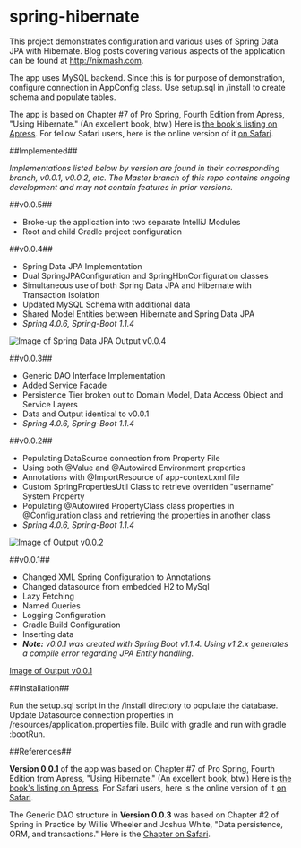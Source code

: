 spring-hibernate
==========================

This project demonstrates configuration and various uses of Spring Data JPA with Hibernate. Blog posts covering various aspects of the application can be found at http://nixmash.com.

The app uses MySQL backend. Since this is for purpose of demonstration, configure connection in AppConfig class. Use setup.sql in /install to create schema and populate tables.

The app is based on Chapter #7 of Pro Spring, Fourth Edition from Apress, "Using Hibernate." (An excellent book, btw.) Here is [the book's listing on Apress](http://goo.gl/q2w50H). For fellow Safari users, here is the online version of it [on Safari](http://goo.gl/TD6nuO).

##Implemented##

*Implementations listed below by version are found in their corresponding branch, v0.0.1, v0.0.2, etc. The Master branch of this repo contains ongoing development and may not contain features in prior versions.*

##v0.0.5##

- Broke-up the application into two separate IntelliJ Modules
- Root and child Gradle project configuration

##v0.0.4##

- Spring Data JPA Implementation
- Dual SpringJPAConfiguration and SpringHbnConfiguration classes
- Simultaneous use of both Spring Data JPA and Hibernate with Transaction Isolation
- Updated MySQL Schema with additional data
- Shared Model Entities between Hibernate and Spring Data JPA
- _Spring 4.0.6, Spring-Boot 1.1.4_

![Image of Spring Data JPA Output v0.0.4](http://nixmash.com/x/pics/github/spring-data-0.0.4.png)


##v0.0.3##

- Generic DAO Interface Implementation
- Added Service Facade
- Persistence Tier broken out to Domain Model, Data Access Object and Service Layers
- Data and Output identical to v0.0.1
- _Spring 4.0.6, Spring-Boot 1.1.4_

##v0.0.2##

- Populating DataSource connection from Property File
- Using both @Value and @Autowired Environment properties
- Annotations with @ImportResource of app-context.xml file
- Custom SpringPropertiesUtil Class to retrieve overriden "username" System Property
- Populating @Autowired PropertyClass class properties in @Configuration class and retrieving the properties in another class
- _Spring 4.0.6, Spring-Boot 1.1.4_

![Image of Output v0.0.2](http://nixmash.com/x/pics/github/spring-hibernate-properties.png)

##v0.0.1##

- Changed XML Spring Configuration to Annotations
- Changed datasource from embedded H2 to MySql
- Lazy Fetching
- Named Queries
- Logging Configuration
- Gradle Build Configuration
- Inserting data
- _**Note:** v0.0.1 was created with Spring Boot v1.1.4. Using v1.2.x generates a compile error regarding JPA Entity handling._

[Image of Output v0.0.1](http://nixmash.com/x/pics/github/spring-hibernate0411.png)

##Installation##

Run the setup.sql script in the /install directory to populate the database. Update Datasource connection properties in
/resources/application.properties file. Build with gradle and run with gradle :bootRun.

##References##

 **Version 0.0.1** of the app was based on Chapter #7 of Pro Spring, Fourth Edition from Apress, "Using Hibernate."
 (An excellent book, btw.) Here is [the book's listing on Apress](http://goo.gl/q2w50H). For Safari users, here is the
 online version of it [on Safari](http://goo.gl/TD6nuO).

 The Generic DAO structure in **Version 0.0.3** was based on Chapter #2 of Spring in Practice by Willie Wheeler and
 Joshua White, "Data persistence, ORM, and transactions." Here is the [Chapter on Safari](http://goo.gl/Q9uoTl).